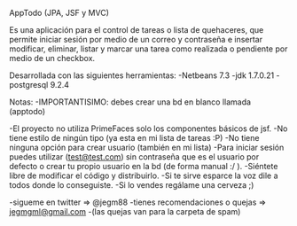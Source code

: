 AppTodo (JPA, JSF y MVC)

Es una aplicación para el control de tareas o lista de quehaceres, que permite iniciar sesión por medio de un correo y contraseña e insertar modificar, eliminar, listar y marcar una tarea como realizada o pendiente por medio de un checkbox.

Desarrollada con las siguientes herramientas:
-Netbeans 7.3
-jdk 1.7.0.21
-postgresql 9.2.4

Notas:
-IMPORTANTISIMO: debes crear una bd en blanco llamada (apptodo)

-El proyecto no utiliza PrimeFaces solo los componentes básicos de jsf.
-No tiene estilo de ningún tipo (ya esta en mi lista de tareas :P)
-No tiene ninguna opción para crear usuario (también en mi lista)
-Para iniciar sesión puedes utilizar (test@test.com) sin contraseña que es el usuario por defecto o crear tu propio usuario en la bd (de forma manual :/ ).
-Siéntete libre de modificar el código y distribuirlo.
-Si te sirve esparce la voz dile a todos donde lo conseguiste.
-Si lo vendes regálame una cerveza ;)

-sigueme en twitter => @jegm88
-tienes recomendaciones o quejas => jegmgml@gmail.com
-(las quejas van para la carpeta de spam)

